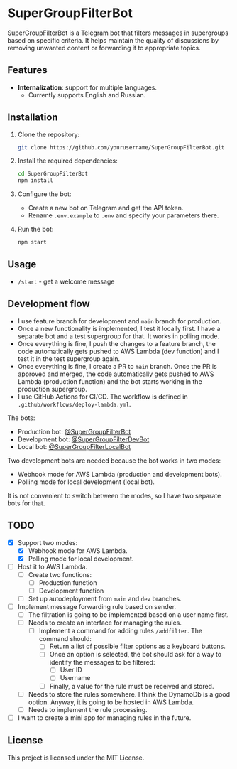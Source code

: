 # SuperGroupFilterBot

SuperGroupFilterBot is a Telegram bot that filters messages in supergroups based on specific criteria. It helps maintain the quality of discussions by removing unwanted content or forwarding it to appropriate topics.

## Features

- **Internalization**: support for multiple languages.
  - Currently supports English and Russian.

## Installation

1. Clone the repository:

   ```bash
   git clone https://github.com/yourusername/SuperGroupFilterBot.git
   ```

2. Install the required dependencies:

   ```bash
   cd SuperGroupFilterBot
   npm install
   ```

3. Configure the bot:

   - Create a new bot on Telegram and get the API token.
   - Rename `.env.example` to `.env` and specify your parameters there.

4. Run the bot:

   ```bash
   npm start
   ```

## Usage

- `/start` - get a welcome message

## Development flow

- I use feature branch for development and `main` branch for production.
- Once a new functionality is implemented, I test it locally first. I have a separate bot and a test supergroup for that. It works in polling mode.
- Once everything is fine, I push the changes to a feature branch, the code automatically gets pushed to AWS Lambda (dev function) and I test it in the test supergroup again.
- Once everything is fine, I create a PR to `main` branch. Once the PR is approved and merged, the code automatically gets pushed to AWS Lambda (production function) and the bot starts working in the production supergroup.
- I use GitHub Actions for CI/CD. The workflow is defined in `.github/workflows/deploy-lambda.yml`.

The bots:
- Production bot: [@SuperGroupFilterBot](https://t.me/SuperGroupFilterBot)
- Development bot: [@SuperGroupFilterDevBot](https://t.me/SuperGroupFilterDevBot)
- Local bot: [@SuperGroupFilterLocalBot](https://t.me/SuperGroupFilterLocalBot)

Two development bots are needed because the bot works in two modes:
- Webhook mode for AWS Lambda (production and development bots).
- Polling mode for local development (local bot).

It is not convenient to switch between the modes, so I have two separate bots for that.

## TODO
- [x] Support two modes:
  - [x] Webhook mode for AWS Lambda.
  - [x] Polling mode for local development.
- [ ] Host it to AWS Lambda.
    - [ ] Create two functions:
        - [ ] Production function
        - [ ] Development function
    - [ ] Set up autodeployment from `main` and `dev` branches.
- [ ] Implement message forwarding rule based on sender.
    - [ ] The filtration is going to be implemented based on a user name first.
    - [ ] Needs to create an interface for managing the rules.
        - [ ] Implement a command for adding rules `/addfilter`. The command should:
            - [ ] Return a list of possible filter options as a keyboard buttons.
            - [ ] Once an option is selected, the bot should ask for a way to identify the messages to be filtered:
                - [ ] User ID
                - [ ] Username
            - [ ] Finally, a value for the rule must be received and stored.
    - [ ] Needs to store the rules somewhere. I think the DynamoDb is a good option. Anyway, it is going to be hosted in AWS Lambda.
    - [ ] Needs to implement the rule processing.
- [ ] I want to create a mini app for managing rules in the future.

## License

This project is licensed under the MIT License.